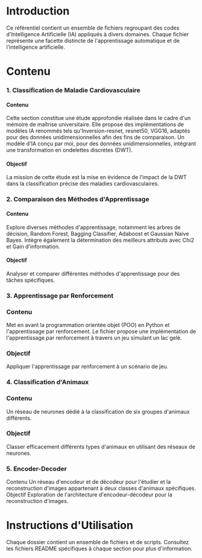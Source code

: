 # Introduction
Ce référentiel contient un ensemble de fichiers regroupant des codes d'Intelligence Artificielle (IA) appliqués à divers domaines. Chaque fichier représente une facette distincte de l'apprentissage automatique et de l'intelligence artificielle.

# Contenu

### 1. Classification de Maladie Cardiovasculaire

#### Contenu
Cette section constitue une étude approfondie réalisée dans le cadre d'un mémoire de maîtrise universitaire. Elle propose des implémentations de modèles IA renommés tels qu'Inversion-resnet, resnet50, VGG16, adaptés pour des données unidimensionnelles afin des fins de comparaison. Un modèle d'IA conçu par moi, pour des données unidimensionnelles, intégrant une transformation en ondelettes discrètes (DWT).
#### Objectif
La mission de cette étude est la mise en évidence de l'impact de la DWT dans la classification précise des maladies cardiovasculaires.

### 2. Comparaison des Méthodes d'Apprentissage
#### Contenu
Explore diverses méthodes d'apprentissage, notamment les arbres de décision, Random Forest, Bagging Classifier, Adaboost et Gaussian Naive Bayes. Intègre également la détermination des meilleurs attributs avec Chi2 et Gain d'information.
#### Objectif
Analyser et comparer différentes méthodes d'apprentissage pour des tâches spécifiques.

### 3. Apprentissage par Renforcement
### Contenu
Met en avant la programmation orientée objet (POO) en Python et l'apprentissage par renforcement. Le fichier propose une implémentation de l'apprentissage par renforcement à travers un jeu simulant un lac gelé.
### Objectif
Appliquer l'apprentissage par renforcement à un scénario de jeu.

### 4. Classification d'Animaux
### Contenu
Un réseau de neurones dédié à la classification de six groupes d'animaux différents.
### Objectif
Classer efficacement différents types d'animaux en utilisant des réseaux de neurones.

### 5. Encoder-Decoder
Contenu
Un réseau d'encodeur et de décodeur pour l'étudier et la reconstruction d'images appartenant à deux classes d'animaux spécifiques.
Objectif
Exploration de l'architecture d'encodeur-décodeur pour la reconstruction d'images.

# Instructions d'Utilisation
Chaque dossier contient un ensemble de fichiers et de scripts. Consultez les fichiers README spécifiques à chaque section pour plus d'information.
